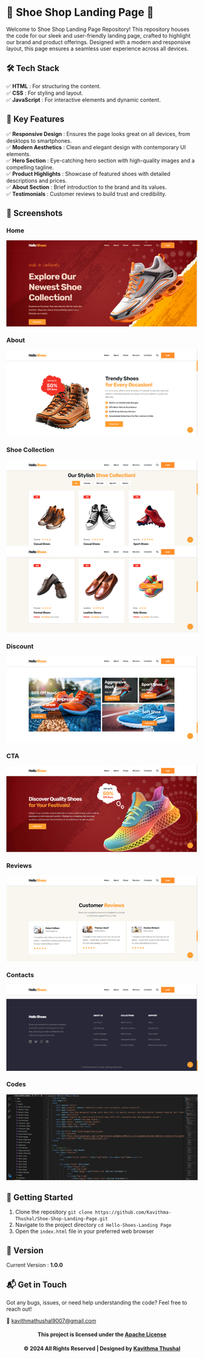 # 🌟 Shoe Shop Landing Page 🌟

Welcome to Shoe Shop Landing Page Repository! This repository houses the code for our sleek and user-friendly landing page, crafted to highlight our brand and product offerings. Designed with a modern and responsive layout, this page ensures a seamless user experience across all devices.

## 🛠️ Tech Stack

✅ **HTML** : For structuring the content.<br/>
✅ **CSS** : For styling and layout.<br/>
✅ **JavaScript** : For interactive elements and dynamic content.<br/>

## 🚀 Key Features

✅ **Responsive Design** : Ensures the page looks great on all devices, from desktops to smartphones.<br/>
✅ **Modern Aesthetics** : Clean and elegant design with contemporary UI elements.<br/>
✅ **Hero Section** : Eye-catching hero section with high-quality images and a compelling tagline.<br/>
✅ **Product Highlights** : Showcase of featured shoes with detailed descriptions and prices.<br/>
✅ **About Section** : Brief introduction to the brand and its values.<br/>
✅ **Testimonials** : Customer reviews to build trust and credibility.<br/>

## 📸 Screenshots

### Home

<img src="ss/Home.png" alt="Home">

### About

<img src="ss/About.png" alt="About">

### Shoe Collection

<img src="ss/Shoe-Collection-1.png" alt="Shoe Collection">
<img src="ss/Shoe-Collection-2.png" alt="Shoe Collection">

### Discount

<img src="ss/Discount.png" alt="Discount">

### CTA

<img src="ss/CTA.png" alt="CTA">

### Reviews

<img src="ss/Reviews.png" alt="Reviews">

### Contacts

<img src="ss/Contacts.png" alt="Contacts">

### Codes

<img src="ss/Codes.png" alt="Codes">

## 🔐 Getting Started

1. Clone the repository `git clone https://github.com/Kavithma-Thushal/Shoe-Shop-Landing-Page.git`
2. Navigate to the project directory `cd Hello-Shoes-Landing Page`
3. Open the `index.html` file in your preferred web browser

## 📝 Version

Current Version : **1.0.0**

## 📬 Get in Touch

Got any bugs, issues, or need help understanding the code? Feel free to reach out!

📧 [kavithmathushal9007@gmail.com](mailto:kavithmathushal9007@gmail.com)

<div align="center">

#### This project is licensed under the [Apache License](LICENSE)

#### © 2024 All Rights Reserved | Designed by [Kavithma Thushal](https://github.com/Kavithma-Thushal)

</div>
